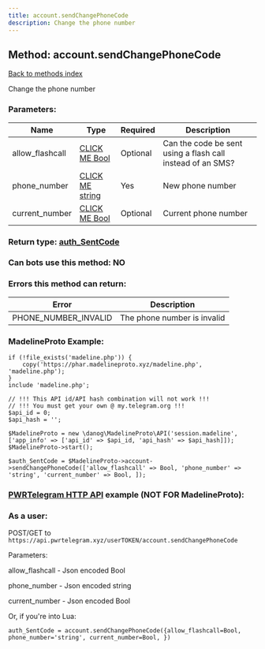 ```yaml
---
title: account.sendChangePhoneCode
description: Change the phone number
---
```

## Method: account.sendChangePhoneCode  
[Back to methods index](index.md)


Change the phone number

### Parameters:

| Name     |    Type       | Required | Description |
|----------|---------------|----------|-------------|
|allow\_flashcall|[CLICK ME Bool](../types/Bool.md) | Optional|Can the code be sent using a flash call instead of an SMS?|
|phone\_number|[CLICK ME string](../types/string.md) | Yes|New phone number|
|current\_number|[CLICK ME Bool](../types/Bool.md) | Optional|Current phone number|


### Return type: [auth\_SentCode](../types/auth_SentCode.md)

### Can bots use this method: **NO**


### Errors this method can return:

| Error    | Description   |
|----------|---------------|
|PHONE_NUMBER_INVALID|The phone number is invalid|


### MadelineProto Example:


```
if (!file_exists('madeline.php')) {
    copy('https://phar.madelineproto.xyz/madeline.php', 'madeline.php');
}
include 'madeline.php';

// !!! This API id/API hash combination will not work !!!
// !!! You must get your own @ my.telegram.org !!!
$api_id = 0;
$api_hash = '';

$MadelineProto = new \danog\MadelineProto\API('session.madeline', ['app_info' => ['api_id' => $api_id, 'api_hash' => $api_hash]]);
$MadelineProto->start();

$auth_SentCode = $MadelineProto->account->sendChangePhoneCode(['allow_flashcall' => Bool, 'phone_number' => 'string', 'current_number' => Bool, ]);
```

### [PWRTelegram HTTP API](https://pwrtelegram.xyz) example (NOT FOR MadelineProto):



### As a user:

POST/GET to `https://api.pwrtelegram.xyz/userTOKEN/account.sendChangePhoneCode`

Parameters:

allow_flashcall - Json encoded Bool

phone_number - Json encoded string

current_number - Json encoded Bool




Or, if you're into Lua:

```
auth_SentCode = account.sendChangePhoneCode({allow_flashcall=Bool, phone_number='string', current_number=Bool, })
```

